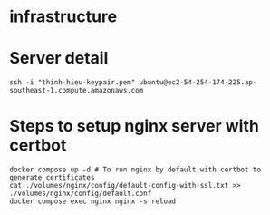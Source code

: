 # infrastructure

# Server detail

```
ssh -i "thinh-hieu-keypair.pem" ubuntu@ec2-54-254-174-225.ap-southeast-1.compute.amazonaws.com
```

# Steps to setup nginx server with certbot

```
docker compose up -d # To run nginx by default with certbot to generate certificates
cat ./volumes/nginx/config/default-config-with-ssl.txt >> ./volumes/nginx/config/default.conf
docker compose exec nginx nginx -s reload
```